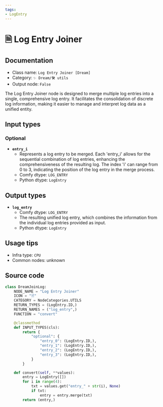 ```yaml
---
tags:
- LogEntry
---
```


# 🗎 Log Entry Joiner
## Documentation
- Class name: `Log Entry Joiner [Dream]`
- Category: `✨ Dream/🛠 utils`
- Output node: `False`

The Log Entry Joiner node is designed to merge multiple log entries into a single, comprehensive log entry. It facilitates the consolidation of discrete log information, making it easier to manage and interpret log data as a unified entity.
## Input types
### Optional
- **`entry_i`**
    - Represents a log entry to be merged. Each 'entry_i' allows for the sequential combination of log entries, enhancing the comprehensiveness of the resulting log. The index 'i' can range from 0 to 3, indicating the position of the log entry in the merge process.
    - Comfy dtype: `LOG_ENTRY`
    - Python dtype: `LogEntry`
## Output types
- **`log_entry`**
    - Comfy dtype: `LOG_ENTRY`
    - The resulting unified log entry, which combines the information from the individual log entries provided as input.
    - Python dtype: `LogEntry`
## Usage tips
- Infra type: `CPU`
- Common nodes: unknown


## Source code
```python
class DreamJoinLog:
    NODE_NAME = "Log Entry Joiner"
    ICON = "🗎"
    CATEGORY = NodeCategories.UTILS
    RETURN_TYPES = (LogEntry.ID,)
    RETURN_NAMES = ("log_entry",)
    FUNCTION = "convert"

    @classmethod
    def INPUT_TYPES(cls):
        return {
            "optional": {
                "entry_0": (LogEntry.ID,),
                "entry_1": (LogEntry.ID,),
                "entry_2": (LogEntry.ID,),
                "entry_3": (LogEntry.ID,),
            }
        }

    def convert(self, **values):
        entry = LogEntry([])
        for i in range(4):
            txt = values.get("entry_" + str(i), None)
            if txt:
                entry = entry.merge(txt)
        return (entry,)

```
